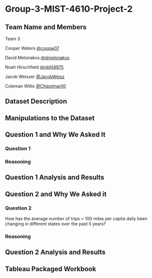 # Group-3-MIST-4610-Project-2

## Team Name and Members
Team 3

Cooper Waters [@coopw07](https://github.com/coopw07)

David Melonakos [@dmelonakos](https://github.com/dmelonakos)

Noah Hirschfield [@nbh14975](https://github.com/nbh14975)

Jacob Weiszer [@JacobWeisz](https://github.com/JacobWeisz)

Coleman Willis [@Chipolman10](https://github.com/Chipolman10)
## Dataset Description


## Manipulations to the Dataset


## Question 1 and Why We Asked It
### Question 1


### Reasoning

## Question 1 Analysis and Results


## Question 2 and Why We Asked it
### Question 2
How has the average number of trips > 100 miles per capita daily been changing in different states over the past 5 years?
### Reasoning

## Question 2 Analysis and Results


## Tableau Packaged Workbook

